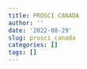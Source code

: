 ```yaml
---
title: PROSCI CANADA
author: ''
date: '2022-08-29'
slug: prosci_canada
categories: []
tags: []
---
```

